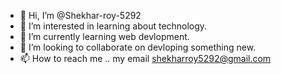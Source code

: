 - 👋 Hi, I’m @Shekhar-roy-5292
- 👀 I’m interested in learning about technology.
- 🌱 I’m currently learning web devlopment.
- 💞️ I’m looking to collaborate on devloping something new.
- 📫 How to reach me .. my email shekharroy5292@gmail.com

<!---
Shekhar-roy-5292/Shekhar-roy-5292 is a ✨ special ✨ repository because its `README.md` (this file) appears on your GitHub profile.
You can click the Preview link to take a look at your changes.
--->
